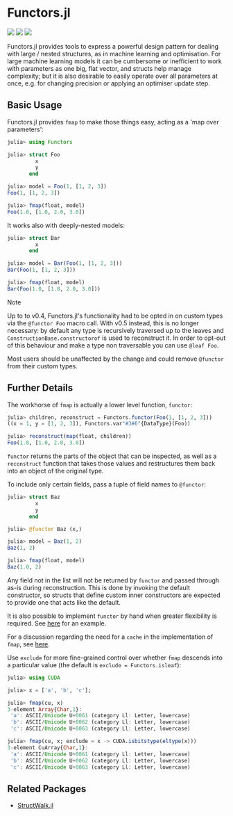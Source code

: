 # Functors.jl

[![][docs-stable-img]][docs-stable-url]
[![][docs-dev-img]][docs-dev-url]
[![][action-img]][action-url]

[docs-stable-img]: https://img.shields.io/badge/docs-stable-blue.svg
[docs-stable-url]: https://fluxml.ai/Functors.jl/stable/

[docs-dev-img]: https://img.shields.io/badge/docs-dev-blue.svg
[docs-dev-url]: https://fluxml.ai/Functors.jl/dev/

[action-img]: https://github.com/FluxML/Functors.jl/workflows/CI/badge.svg
[action-url]: https://github.com/FluxML/Functors.jl/actions

Functors.jl provides tools to express a powerful design pattern for dealing with large / nested structures, as in machine learning and optimisation. For large machine learning models it can be cumbersome or inefficient to work with parameters as one big, flat vector, and structs help manage complexity; but it is also desirable to easily operate over all parameters at once, e.g. for changing precision or applying an optimiser update step.

## Basic Usage

Functors.jl provides `fmap` to make those things easy, acting as a 'map over parameters':

```julia
julia> using Functors

julia> struct Foo
         x
         y
       end

julia> model = Foo(1, [1, 2, 3])
Foo(1, [1, 2, 3])

julia> fmap(float, model)
Foo(1.0, [1.0, 2.0, 3.0])
```

It works also with deeply-nested models:

```julia
julia> struct Bar
         x
       end

julia> model = Bar(Foo(1, [1, 2, 3]))
Bar(Foo(1, [1, 2, 3]))

julia> fmap(float, model)
Bar(Foo(1.0, [1.0, 2.0, 3.0]))
```

> [!NOTE]
> Up to to v0.4, Functors.jl's functionality had to be opted in on custom types via the `@functor Foo` macro call. 
> With v0.5 instead, this is no longer necessary: by default any type is recursively traversed up to the leaves
> and `ConstructionBase.constructorof` is used to reconstruct it.
> In order to opt-out of this behaviour and make a type non traversable you can use `@leaf Foo`.
>
> Most users should be unaffected by the change and could remove `@functor` from their custom types.

## Further Details

The workhorse of `fmap` is actually a lower level function, `functor`:

```julia
julia> children, reconstruct = Functors.functor(Foo(1, [1, 2, 3]))
((x = 1, y = [1, 2, 3]), Functors.var"#3#6"{DataType}(Foo))

julia> reconstruct(map(float, children))
Foo(1.0, [1.0, 2.0, 3.0])
```

`functor` returns the parts of the object that can be inspected, as well as a `reconstruct` function that takes those values and restructures them back into an object of the original type.

To include only certain fields, pass a tuple of field names to `@functor`:

```julia
julia> struct Baz
         x
         y
       end

julia> @functor Baz (x,)

julia> model = Baz(1, 2)
Baz(1, 2)

julia> fmap(float, model)
Baz(1.0, 2)
```

Any field not in the list will not be returned by `functor` and passed through as-is during reconstruction. This is done by invoking the default constructor, so structs that define custom inner constructors are expected to provide one that acts like the default.

It is also possible to implement `functor` by hand when greater flexibility is required. See [here](https://github.com/FluxML/Functors.jl/issues/3) for an example.

For a discussion regarding the need for a `cache` in the implementation of `fmap`, see [here](https://github.com/FluxML/Functors.jl/issues/2).

Use `exclude` for more fine-grained control over whether `fmap` descends into a particular value (the default is `exclude = Functors.isleaf`):

```julia
julia> using CUDA

julia> x = ['a', 'b', 'c'];

julia> fmap(cu, x)
3-element Array{Char,1}:
 'a': ASCII/Unicode U+0061 (category Ll: Letter, lowercase)
 'b': ASCII/Unicode U+0062 (category Ll: Letter, lowercase)
 'c': ASCII/Unicode U+0063 (category Ll: Letter, lowercase)

julia> fmap(cu, x; exclude = x -> CUDA.isbitstype(eltype(x)))
3-element CuArray{Char,1}:
 'a': ASCII/Unicode U+0061 (category Ll: Letter, lowercase)
 'b': ASCII/Unicode U+0062 (category Ll: Letter, lowercase)
 'c': ASCII/Unicode U+0063 (category Ll: Letter, lowercase)
```

## Related Packages
- [StructWalk.jl](https://github.com/chengchingwen/StructWalk.jl)
